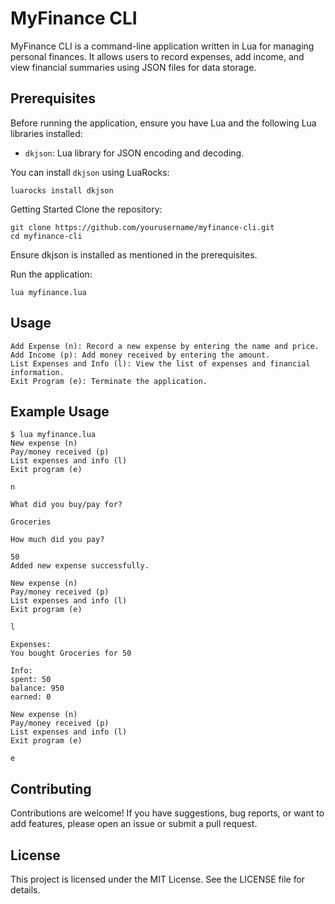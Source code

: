 # MyFinance CLI

MyFinance CLI is a command-line application written in Lua for managing personal finances. It allows users to record expenses, add income, and view financial summaries using JSON files for data storage.

## Prerequisites

Before running the application, ensure you have Lua and the following Lua libraries installed:

- `dkjson`: Lua library for JSON encoding and decoding.

You can install `dkjson` using LuaRocks:
```
luarocks install dkjson
```
Getting Started
Clone the repository:
```
git clone https://github.com/yourusername/myfinance-cli.git
cd myfinance-cli
```

Ensure dkjson is installed as mentioned in the prerequisites.

Run the application:

```
lua myfinance.lua
```

## Usage

```
Add Expense (n): Record a new expense by entering the name and price.
Add Income (p): Add money received by entering the amount.
List Expenses and Info (l): View the list of expenses and financial information.
Exit Program (e): Terminate the application.
```

## Example Usage

```
$ lua myfinance.lua
New expense (n)
Pay/money received (p)
List expenses and info (l)
Exit program (e)

n

What did you buy/pay for?

Groceries

How much did you pay?

50
Added new expense successfully.

New expense (n)
Pay/money received (p)
List expenses and info (l)
Exit program (e)

l

Expenses:
You bought Groceries for 50

Info:
spent: 50
balance: 950
earned: 0

New expense (n)
Pay/money received (p)
List expenses and info (l)
Exit program (e)

e
```

## Contributing
Contributions are welcome! If you have suggestions, bug reports, or want to add features, please open an issue or submit a pull request.

## License
This project is licensed under the MIT License. See the LICENSE file for details.
